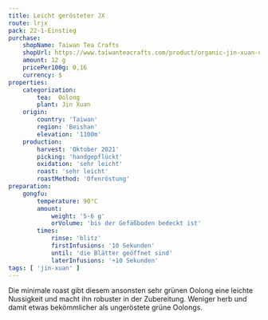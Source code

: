 ```yaml
---
title: Leicht gerösteter JX
route: lrjx
pack: 22-1-Einstieg
purchase:
    shopName: Taiwan Tea Crafts
    shopUrl: https://www.taiwanteacrafts.com/product/organic-jin-xuan-oolong-tea
    amount: 12 g
    pricePer100g: 0,16
    currency: $
properties:
    categorization:
        tea:  Oolong
        plant: Jin Xuan
    origin:
        country: 'Taiwan'
        region: 'Beishan'
        elevation: '1100m'
    production:
        harvest: 'Oktober 2021'
        picking: 'handgepflückt' 
        oxidation: 'sehr leicht' 
        roast: 'sehr leicht' 
        roastMethod: 'Ofenröstung'
preparation:
    gongfu:
        temperature: 90°C
        amount:
            weight: '5-6 g'
            orVolume: 'bis der Gefäßboden bedeckt ist'
        times:
            rinse: 'blitz'
            firstInfusions: '10 Sekunden'
            until: 'die Blätter geöffnet sind'
            laterInfusions: '+10 Sekunden'
tags: [ 'jin-xuan' ]
---
```

Die minimale roast gibt diesem ansonsten sehr grünen Oolong eine leichte Nussigkeit und macht ihn robuster in der Zubereitung. Weniger herb und damit etwas bekömmlicher als ungeröstete grüne Oolongs.